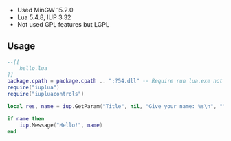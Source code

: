 * Used MinGW 15.2.0
* Lua 5.4.8, IUP 3.32
* Not used GPL features but LGPL


## Usage

```lua
--[[
    hello.lua
]]
package.cpath = package.cpath .. ";?54.dll" -- Require run lua.exe not lua54.exe
require("iuplua")
require("iupluacontrols")

local res, name = iup.GetParam("Title", nil, "Give your name: %s\n", "")

if name then
    iup.Message("Hello!", name)
end
```
